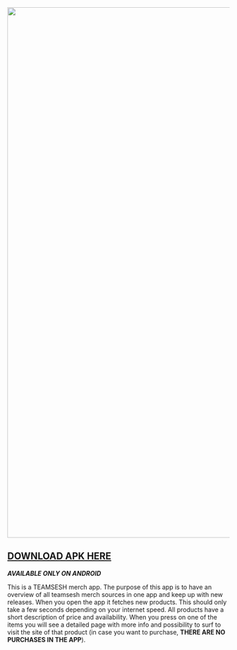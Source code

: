 <img style="width:1200px; heigth: auto;" src="https://user-images.githubusercontent.com/61182641/196042934-965ff7ba-e829-4baf-8d0d-bc9b68b948a0.gif">
<a href="https://github.com/toonvank/TeamSeshMerchAppMaui/releases/download/ANDROID13/com.seshwoods.seshmerch-Signed.apk"><h2>DOWNLOAD APK HERE</h2></a>
<p><i><b>AVAILABLE ONLY ON ANDROID</b></i></p>
This is a TEAMSESH merch app.
The purpose of this app is to have an overview of all teamsesh merch sources in one app and keep up with new releases.
When you open the app it fetches new products. This should only take a few seconds depending on your internet speed. All products have a short description of price and availability. When you press on one of the items you will see a detailed page with more info and possibility to surf to visit the site of that product (in case you want to purchase, <b>THERE ARE NO PURCHASES IN THE APP</b>).